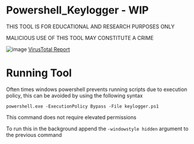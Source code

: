 # Powershell_Keylogger - WIP
THIS TOOL IS FOR EDUCATIONAL AND RESEARCH PURPOSES ONLY

MALICIOUS USE OF THIS TOOL MAY CONSTITUTE A CRIME


![image](https://github.com/user-attachments/assets/4b2f47f1-8dfc-4bde-8cf7-227ad199e822)
[VirusTotal Report](https://www.virustotal.com/gui/file/7ea6418bd30f6caa1cb71042dd0b098a9633e9a4a8bdffaca0361c2fe95db6af/detection)

# Running Tool

Often times windows powershell prevents running scripts due to execution policy, this can be avoided by using the following syntax

```
powershell.exe -ExecutionPolicy Bypass -File keylogger.ps1
```
This command does not require elevated permissions

To run this in the background append the `-windowstyle hidden` argument to the previous command

